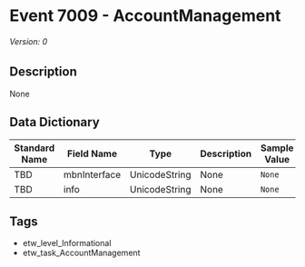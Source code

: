 # Event 7009 - AccountManagement
###### Version: 0

## Description
None

## Data Dictionary
|Standard Name|Field Name|Type|Description|Sample Value|
|---|---|---|---|---|
|TBD|mbnInterface|UnicodeString|None|`None`|
|TBD|info|UnicodeString|None|`None`|

## Tags
* etw_level_Informational
* etw_task_AccountManagement